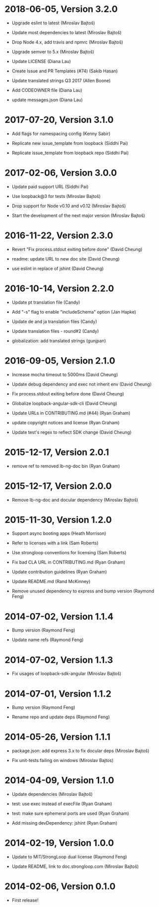2018-06-05, Version 3.2.0
=========================

 * Upgrade eslint to latest (Miroslav Bajtoš)

 * Update most dependencies to latest (Miroslav Bajtoš)

 * Drop Node 4.x, add travis and npmrc (Miroslav Bajtoš)

 * Upgrade semver to 5.x (Miroslav Bajtoš)

 * Update LICENSE (Diana Lau)

 * Create Issue and PR Templates (#74) (Sakib Hasan)

 * Update translated strings Q3 2017 (Allen Boone)

 * Add CODEOWNER file (Diana Lau)

 * update messages.json (Diana Lau)


2017-07-20, Version 3.1.0
=========================

 * Add flags for namespacing config (Kenny Sabir)

 * Replicate new issue_template from loopback (Siddhi Pai)

 * Replicate issue_template from loopback repo (Siddhi Pai)


2017-02-06, Version 3.0.0
=========================

 * Update paid support URL (Siddhi Pai)

 * Use loopback@3 for tests (Miroslav Bajtoš)

 * Drop support for Node v0.10 and v0.12 (Miroslav Bajtoš)

 * Start the development of the next major version (Miroslav Bajtoš)


2016-11-22, Version 2.3.0
=========================

 * Revert "Fix process.stdout exiting before done" (David Cheung)

 * readme: update URL to new doc site (David Cheung)

 * use eslint in replace of jshint (David Cheung)


2016-10-14, Version 2.2.0
=========================

 * Update pt translation file (Candy)

 * Add "-s" flag to enable "includeSchema" option (Jan Hapke)

 * Update de and ja translation files (Candy)

 * Update translation files - round#2 (Candy)

 * globalization: add translated strings (gunjpan)


2016-09-05, Version 2.1.0
=========================

 * Increase mocha timeout to 5000ms (David Cheung)

 * Update debug dependency and exec not inherit env (David Cheung)

 * Fix process.stdout exiting before done (David Cheung)

 * Globalize loopback-angular-sdk-cli (David Cheung)

 * Update URLs in CONTRIBUTING.md (#44) (Ryan Graham)

 * update copyright notices and license (Ryan Graham)

 * Update test's regex to reflect SDK change (David Cheung)


2015-12-17, Version 2.0.1
=========================

 * remove ref to removed lb-ng-doc bin (Ryan Graham)


2015-12-17, Version 2.0.0
=========================

 * Remove lb-ng-doc and docular dependency (Miroslav Bajtoš)


2015-11-30, Version 1.2.0
=========================

 * Support async booting apps (Heath Morrison)

 * Refer to licenses with a link (Sam Roberts)

 * Use strongloop conventions for licensing (Sam Roberts)

 * Fix bad CLA URL in CONTRIBUTING.md (Ryan Graham)

 * Update contribution guidelines (Ryan Graham)

 * Update README.md (Rand McKinney)

 * Remove unused dependency to express and bump version (Raymond Feng)


2014-07-02, Version 1.1.4
=========================

 * Bump version (Raymond Feng)

 * Update name refs (Raymond Feng)


2014-07-02, Version 1.1.3
=========================

 * Fix usages of loopback-sdk-angular (Miroslav Bajtoš)


2014-07-01, Version 1.1.2
=========================

 * Bump version (Raymond Feng)

 * Rename repo and update deps (Raymond Feng)


2014-05-26, Version 1.1.1
=========================

 * package.json: add express 3.x to fix docular deps (Miroslav Bajtoš)

 * Fix unit-tests failing on windows (Miroslav Bajtos)


2014-04-09, Version 1.1.0
=========================

 * Update dependencies (Miroslav Bajtoš)

 * test: use exec instead of execFile (Ryan Graham)

 * test: make sure ephemeral ports are used (Ryan Graham)

 * Add missing devDependency: jshint (Ryan Graham)


2014-02-19, Version 1.0.0
=========================

 * Update to MIT/StrongLoop dual license (Raymond Feng)

 * Update README, link to doc.strongloop.com (Miroslav Bajtoš)


2014-02-06, Version 0.1.0
=========================

 * First release!
